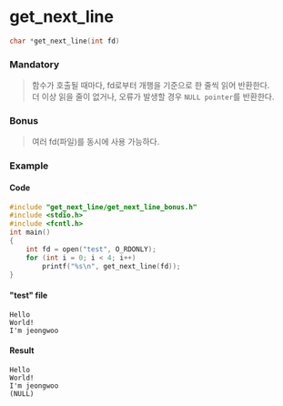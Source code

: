 # get_next_line
```c
char *get_next_line(int fd)
```
### Mandatory
> 함수가 호출될 때마다, fd로부터 개행을 기준으로 한 줄씩 읽어 반환한다.  
더 이상 읽을 줄이 없거나, 오류가 발생할 경우 ```NULL pointer```를 반환한다.

### Bonus
> 여러 fd(파일)를 동시에 사용 가능하다. 

### Example
#### Code
```c
#include "get_next_line/get_next_line_bonus.h"
#include <stdio.h>
#include <fcntl.h>
int main()
{
	int fd = open("test", O_RDONLY);
	for (int i = 0; i < 4; i++)
		printf("%s\n", get_next_line(fd));
}
```

#### "test" file
```
Hello
World!
I'm jeongwoo
```

#### Result
```
Hello
World!
I'm jeongwoo
(NULL)
```